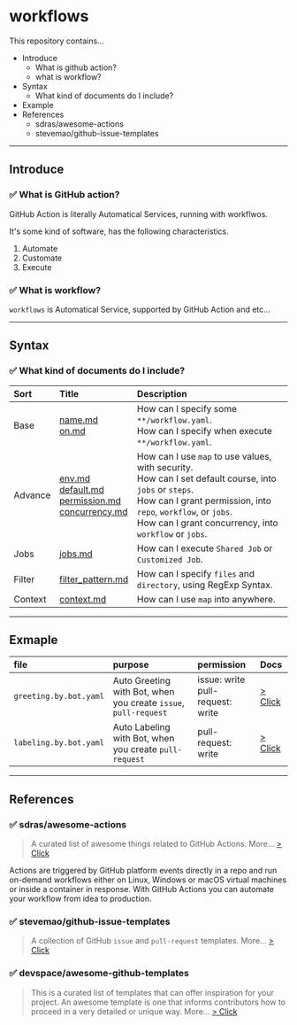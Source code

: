 # workflows

This repository contains...

- Introduce
    - What is github action?
    - what is workflow?
- Syntax
    - What kind of documents do I include?
- Example
- References
    - sdras/awesome-actions
    - stevemao/github-issue-templates

<hr>

## Introduce

### ✅ What is GitHub action?

GitHub Action is literally Automatical Services, running with workflwos.

It's some kind of software, has the following characteristics.

1. Automate
2. Customate
3. Execute

### ✅ What is workflow?

`workflows` is Automatical Service, supported by GitHub Action and etc...

<hr>

## Syntax

### ✅ What kind of documents do I include?

| Sort | Title | Description |
| :--- | :---- | :---------- |
| Base | [name.md]() <br> [on.md]() | How can I specify some `**/workflow.yaml`. <br> How can I specify when execute `**/workflow.yaml`. |
| Advance | [env.md]() <br> [default.md]() <br> [permission.md]() <br> [concurrency.md]() | How can I use `map` to use values, with security. <br> How can I set default course, into `jobs` or `steps`. <br> How can I grant permission, into `repo`, `workflow`, or `jobs`. <br> How can I grant concurrency, into `workflow` or `jobs`. |
| Jobs | [jobs.md]() | How can I execute `Shared Job` or `Customized Job`. |
| Filter | [filter_pattern.md]() | How can I specify `files` and `directory`, using RegExp Syntax. |
| Context | [context.md]() | How can I use `map` into anywhere. |

<hr>

## Exmaple

| file | purpose | permission | Docs |
| :--- | :------ | :--------- | :----- |
| `greeting.by.bot.yaml` | Auto Greeting with Bot, when you create `issue`, `pull-request` | issue: write <br> pull-request: write | [> Click]() |
| `labeling.by.bot.yaml` | Auto Labeling with Bot, when you create `pull-request` | pull-request: write | [> Click]() |

<hr>

## References

### ✅ sdras/awesome-actions

> A curated list of awesome things related to GitHub Actions.
> More... [> Click](https://github.com/sdras/awesome-actions)

Actions are triggered by GitHub platform events directly in a repo and run on-demand workflows either on Linux, Windows or macOS virtual machines or inside a container in response. With GitHub Actions you can automate your workflow from idea to production.

### ✅ stevemao/github-issue-templates

> A collection of GitHub `issue` and `pull-request` templates.
> More... [> Click](https://github.com/stevemao/github-issue-templates)

### ✅ devspace/awesome-github-templates

> This is a curated list of templates that can offer inspiration for your project. An awesome template is one that informs contributors how to proceed in a very detailed or unique way.
> More... [> Click](https://github.com/devspace/awesome-github-templates)
